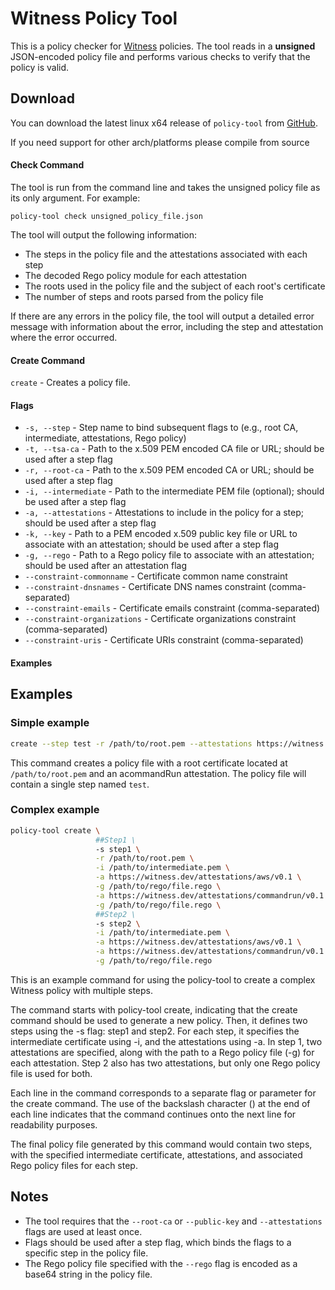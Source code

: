 # Witness Policy Tool

This is a policy checker for [Witness](https://github.com/testifysec/witness) policies. The tool reads in a **unsigned** JSON-encoded policy file and performs various checks to verify that the policy is valid.

## Download

You can download the latest linux x64 release of `policy-tool` from [GitHub](https://github.com/testifysec/policy-tool/releases/download/v0.1.14/policy-tool).

If you need support for other arch/platforms please compile from source


#### Check Command

The tool is run from the command line and takes the unsigned policy file as its only argument. For example:

```policy-tool check unsigned_policy_file.json```

The tool will output the following information:

- The steps in the policy file and the attestations associated with each step
- The decoded Rego policy module for each attestation
- The roots used in the policy file and the subject of each root's certificate
- The number of steps and roots parsed from the policy file

If there are any errors in the policy file, the tool will output a detailed error message with information about the error, including the step and attestation where the error occurred.

#### Create Command

`create` - Creates a policy file.

#### Flags

- `-s, --step` - Step name to bind subsequent flags to (e.g., root CA, intermediate, attestations, Rego policy)
- `-t, --tsa-ca` - Path to the x.509 PEM encoded CA file or URL; should be used after a step flag
- `-r, --root-ca` - Path to the x.509 PEM encoded CA or URL; should be used after a step flag
- `-i, --intermediate` - Path to the intermediate PEM file (optional); should be used after a step flag
- `-a, --attestations` - Attestations to include in the policy for a step; should be used after a step flag
- `-k, --key` - Path to a PEM encoded x.509 public key file or URL to associate with an attestation; should be used after a step flag
- `-g, --rego` - Path to a Rego policy file to associate with an attestation; should be used after an attestation flag
- `--constraint-commonname` - Certificate common name constraint
- `--constraint-dnsnames` - Certificate DNS names constraint (comma-separated)
- `--constraint-emails` - Certificate emails constraint (comma-separated)
- `--constraint-organizations` - Certificate organizations constraint (comma-separated)
- `--constraint-uris` - Certificate URIs constraint (comma-separated)

#### Examples


## Examples

### Simple example

```bash
create --step test -r /path/to/root.pem --attestations https://witness.dev/attestations/commandrun/v0.1
```

This command creates a policy file with a root certificate located at `/path/to/root.pem` and an acommandRun attestation. The policy file will contain a single step named `test`.

### Complex example

```bash
policy-tool create \
                   ##Step1 \
                   -s step1 \
                   -r /path/to/root.pem \
                   -i /path/to/intermediate.pem \
                   -a https://witness.dev/attestations/aws/v0.1 \
                   -g /path/to/rego/file.rego \
                   -a https://witness.dev/attestations/commandrun/v0.1 \
                   -g /path/to/rego/file.rego \
                   ##Step2 \
                   -s step2 \
                   -i /path/to/intermediate.pem \
                   -a https://witness.dev/attestations/aws/v0.1 \
                   -a https://witness.dev/attestations/commandrun/v0.1 \
                   -g /path/to/rego/file.rego
```

This is an example command for using the policy-tool to create a complex Witness policy with multiple steps.

The command starts with policy-tool create, indicating that the create command should be used to generate a new policy. Then, it defines two steps using the -s flag: step1 and step2. For each step, it specifies the intermediate certificate using -i, and the attestations using -a. In step 1, two attestations are specified, along with the path to a Rego policy file (-g) for each attestation. Step 2 also has two attestations, but only one Rego policy file is used for both.

Each line in the command corresponds to a separate flag or parameter for the create command. The use of the backslash character (\) at the end of each line indicates that the command continues onto the next line for readability purposes.

The final policy file generated by this command would contain two steps, with the specified intermediate certificate, attestations, and associated Rego policy files for each step.

## Notes

- The tool requires that the `--root-ca` or `--public-key` and `--attestations` flags are used at least once.
- Flags should be used after a step flag, which binds the flags to a specific step in the policy file. 
- The Rego policy file specified with the `--rego` flag is encoded as a base64 string in the policy file.

